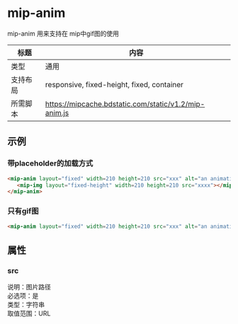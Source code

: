 # mip-anim

mip-anim 用来支持在 mip中gif图的使用

标题|内容
----|----
类型|通用
支持布局| responsive, fixed-height, fixed, container
所需脚本|https://mipcache.bdstatic.com/static/v1.2/mip-anim.js

## 示例

### 带placeholder的加载方式

```html
<mip-anim layout="fixed" width=210 height=210 src="xxx" alt="an animation">
   <mip-img layout="fixed-height" width=210 height=210 src="xxxx"></mip-img>
</mip-anim>
```

### 只有gif图

```html
<mip-anim layout="fixed" width=210 height=210 src="xxx" alt="an animation"></mip-anim>
```

## 属性

### src

说明：图片路径  
必选项：是  
类型：字符串  
取值范围：URL

